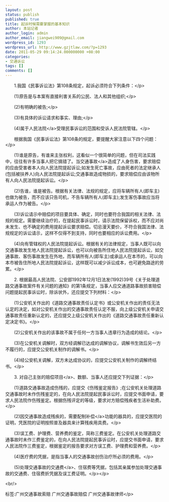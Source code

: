 ```yaml
---
layout: post
status: publish
published: true
title: 起诉时候需要掌握的基本知识
author: 本站记者
author_login: admin
author_email: jiangwei909@gmail.com
wordpress_id: 1293
wordpress_url: http://www.gzjtlaw.com/?p=1293
date: 2011-05-29 09:14:24.000000000 +08:00
categories:
- 交通诉讼
tags: []
comments: []
---
```

<p><p>　　1.我国《民事诉讼法》第108条规定，起诉必须符合下列条件：<&#47;p><p>　　(1)原告是与本案有直接利害关系的公民、法人和其他组织;<&#47;p><p>　　(2)有明确的被告;<&#47;p><p>　　(3)有具体的诉讼请求和事实、理由;<&#47;p><p>　　(4)属于<a>人民法院<&#47;a>受理民事诉讼的范围和受诉人民法院管辖。<&#47;p><p>　　根据我国《民事诉讼法》第108条的规定，要提醒大家注意以下四个问题：<&#47;p><p>　　(1)谁是原告，有谁来主张权利，这看似一个很简单的问题，但在司法实践中，往往有许多当事人把它搞错了。当<a>交通事故<&#47;a>造成了人身伤害，要求赔偿的应由受害者本人向人民法院提起诉讼;如发生死亡事故，应由死者的法定继承人(包括被扶养人)向人民法院提起诉讼;交通事故造成物损的，要求赔偿应由该物所有人向人民法院提起诉讼。<&#47;p><p>　　(2)告谁，谁是被告。根据有关法律、法规的规定，应将车辆所有人(即车主)也做为被告，而不应该只告司机，不告车辆所有人(即车主);发生客伤事故应当将承运人作为被告。<&#47;p><p>　　(3)诉讼请示中赔偿的项目要具体、确定，同时也要符合我国的相关法律、法规的规定。需要继续治疗的，在提起民事诉讼时，请示法院保留诉权，而不应对尚未发生、也不确定的费用提起诉讼要求赔偿。切忌漫天要价，不符合我国法律、法规规定的诉讼请示，这样不仅得不到支持，同时也要相应的诉讼费用。<&#47;p><p>　　(4)向有管辖权的人民法院提起诉讼。根据有关的法律规定，当事人既可以向交通事故发生地人民法院提起诉讼，也可以向被告所住地人民法院提起诉讼，如交通事故、客伤事故发生在外地，而车辆所有人(即车主)或承运人在本市的，可以向本市被告住所地人民法院提起诉讼，这样既可以减少诉讼成本，也可避免路途的劳累。<&#47;p><p>　　2. 根据最高人民法院、公安部1992年12月1日法发(1992)39号《关于处理道路交通事故案件有关问题的通知》的第1条规定，当事人应交通道路事故损害赔偿问题提起民事诉讼时，除诉状外，还应提交下列材料：<&#47;p><p>　　(1)公安机关作出的《道路交通事故责任认定书》或公安机关作出的责任无法认定的决定，如对公安机关作出的交通事故责任认定不服，向上级公安机关申请交通事故责任重新认定的，还应提交上级公安机关作出的《道路交通事故责任重新认定决定书》。<&#47;p><p>　　(2)公安机关作出的该事故不属于任何一方当事人违章行为造成的结论。<&#47;p><p>　　(3)在公安机关调解时，双方经调解已达成的调解协议，调解书生效后另一方不履行的，应提交公安机关制作的调解书。<&#47;p><p>　　(4)经公安机关调解，双方未达成协议的，应提交公安机关制作的调解终结书。<&#47;p><p>　　3. 对自己主张的<a>赔偿项目<&#47;a>、数额、当事人还应提交下列证据：<&#47;p><p>　　(1)道路交通事故造成伤残的，应提交《伤残鉴定报告》;在公安机关处理道路交通事故时未作伤残鉴定的，在向人民法院提起民事诉讼时，应提交书面申请，要求人民法院作伤残鉴定。根据伤残评定的等级，要求对方赔偿残疾者生活补助费。<&#47;p><p>　　(2)因交通事故造成残疾的，需要配制<a>补偿<&#47;a>功能的器具的，应提交医院的证明，凭医院的证明按照普及器具来计算残疾用具费。<&#47;p><p>　　(3)误工费、护理费、营养费的鉴定，简称三费鉴定。在公安机关处理道路交通事故时未作三费鉴定的，在向人民法院提起民事诉讼时，应提交书面申请，要求人民法院作三费鉴定，根据鉴定的报告要求对方误工费、护理费和营养费。<&#47;p><p>　　(4)医疗费的凭据，是指当事人的交通事故创伤治疗所必须的费用。<&#47;p><p>　　(5)处理交通事故的<a>交通费<&#47;a>、住宿费等凭据，包括其亲属参加处理交通事故的交通费、住宿费折凭据及误工费证明。<&#47;p><&#47;p><br&#47;><p>标签:广州交通事故索赔 广州交通事故赔偿 广州交通事故律师<&#47;p>
